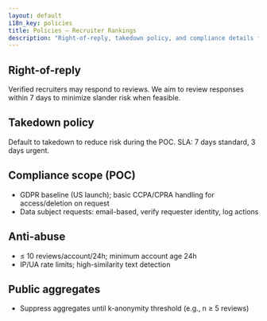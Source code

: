 ```yaml
---
layout: default
i18n_key: policies
title: Policies — Recruiter Rankings
description: "Right-of-reply, takedown policy, and compliance details for the POC."
---
```


## Right-of-reply
Verified recruiters may respond to reviews. We aim to review responses within 7 days to minimize slander risk when feasible.

## Takedown policy
Default to takedown to reduce risk during the POC. SLA: 7 days standard, 3 days urgent.

## Compliance scope (POC)
- GDPR baseline (US launch); basic CCPA/CPRA handling for access/deletion on request
- Data subject requests: email-based, verify requester identity, log actions

## Anti-abuse
- ≤ 10 reviews/account/24h; minimum account age 24h
- IP/UA rate limits; high-similarity text detection

## Public aggregates
- Suppress aggregates until k-anonymity threshold (e.g., n ≥ 5 reviews)

